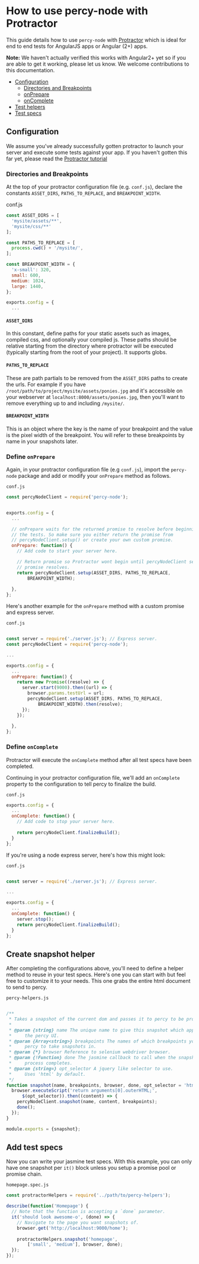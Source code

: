 # How to use percy-node with Protractor

This guide details how to use `percy-node` with [Protractor](http://www.protractortest.org/#/) which is ideal for end to end tests for AngularJS apps or Angular (2+) apps.

**Note:** We haven't actually verified this works with Angular2+ yet so if you are able to get it working, please let us know. We welcome contributions to this documentation.

- [Configuration](#config)
  - [Directories and Breakpoints](#constants)
  - [onPrepare](#onprepare)
  - [onComplete](#oncomplete)
- [Test helpers](#helpers)
- [Test specs](#specs)

## <a name="config"></a> Configuration

We assume you've already successfully gotten protractor to launch your server and execute some tests against your app. If you haven't gotten this far yet, please read the [Protractor tutorial](http://www.protractortest.org/#/tutorial)

### <a name="constants"></a> Directories and Breakpoints

At the top of your protractor configuration file (e.g. `conf.js`), declare the constants `ASSET_DIRS`, `PATHS_TO_REPLACE`, and `BREAKPOINT_WIDTH`.

conf.js
```javascript
const ASSET_DIRS = [
  'mysite/assets/**',
  'mysite/css/**'
];

const PATHS_TO_REPLACE = [
  process.cwd() + '/mysite/',
];

const BREAKPOINT_WIDTH = {
  'x-small': 320,
  small: 600,
  medium: 1024,
  large: 1440,
};

exports.config = {
  ...
```

#### `ASSET_DIRS`

In this constant, define paths for your static assets such as images, compiled 
css, and optionally your compiled js. These paths should be relative starting 
from the directory where protractor will be executed (typically starting from 
the root of your project). It supports globs.


#### `PATHS_TO_REPLACE`

These are path partials to be removed from the `ASSET_DIRS` paths to create the 
urls. For example if you have `/root/path/to/project/mysite/assets/ponies.jpg` 
and it's accessible on your webserver at `localhost:8000/assets/ponies.jpg`, 
then you'll want to remove everything up to and including `/mysite/`.

#### `BREAKPOINT_WIDTH`

This is an object where the key is the name of your breakpoint and the value is
the pixel width of the breakpoint. You will refer to these breakpoints by name
in your snapshots later.

### <a name="onprepare"></a>  Define `onPrepare`

Again, in your protractor configuration file (e.g `conf.js`), import the
`percy-node` package and add or modify your `onPrepare` method as follows.

`conf.js`

```javascript
const percyNodeClient = require('percy-node');


exports.config = {
  ...

  // onPrepare waits for the returned promise to resolve before beginning
  // the tests. So make sure you either return the promise from
  // percyNodeClient.setup() or create your own custom promise.
  onPrepare: function() {
    // Add code to start your server here.

    // Return promise so Protractor wont begin until percyNodeClient setup
    // promise resolves.
    return percyNodeClient.setup(ASSET_DIRS, PATHS_TO_REPLACE,
        BREAKPOINT_WIDTH);
  
  },
};
```


Here's another example for the `onPrepare` method with a custom promise and 
express server.

`conf.js`

```javascript

const server = require('./server.js'); // Express server.
const percyNodeClient = require('percy-node');

...

exports.config = {
  ...
  onPrepare: function() {
    return new Promise((resolve) => {      
      server.start(9000).then((url) => {
        browser.params.testUrl = url;
        percyNodeClient.setup(ASSET_DIRS, PATHS_TO_REPLACE,
            BREAKPOINT_WIDTH).then(resolve);
      });
    });
  
  },
};
```

### <a name="oncomplete"></a> Define `onComplete`

Protractor will execute the `onComplete` method after all test specs have been 
completed.

Continuing in your protractor configuration file, we'll add an `onComplete` 
property to the configuration to tell percy to finalize the build.



`conf.js`

```javascript
exports.config = {
  ...
  onComplete: function() {
    // Add code to stop your server here.
  
    return percyNodeClient.finalizeBuild();
  }
};
```

If you're using a node express server, here's how this might look:

`conf.js`

```javascript

const server = require('./server.js'); // Express server.

...

exports.config = {
  ...
  onComplete: function() {
    server.stop();
    return percyNodeClient.finalizeBuild();
  }
};
```

## <a name="helpers"></a> Create snapshot helper

After completing the configurations above, you'll need to define a helper method
to reuse in your test specs. Here's one you can start with but feel free to
customize it to your needs. This one grabs the entire html document to send to
percy.

`percy-helpers.js`

```javascript

/**
 * Takes a snapshot of the current dom and passes it to percy to be processed.
 *
 * @param {string} name The unique name to give this snapshot which appears in
 *     the percy UI.
 * @param {Array<string>} breakpoints The names of which breakpoints you want
 *     percy to take snapshots in.
 * @param {*} browser Reference to selenium webdriver browser.
 * @param {!Function} done The jasmine callback to call when the snapshot
 *     process completes.
 * @param {string=} opt_selector A jquery like selector to use.
 *     Uses 'html' by default.
 */
function snapshot(name, breakpoints, browser, done, opt_selector = 'html') {
  browser.executeScript('return arguments[0].outerHTML;',
      $(opt_selector)).then((content) => {
    percyNodeClient.snapshot(name, content, breakpoints);
    done();
  });
}

module.exports = {snapshot};
```


## <a name="specs"></a> Add test specs

Now you can write your jasmine test specs. With this example, you can only have one snapshot per `it()` block unless you setup a promise pool or promise chain.

`homepage.spec.js`

```javascript
const protractorHelpers = require('../path/to/percy-helpers');

describe(function('Homepage') {
  // Note that the function is accepting a `done` parameter.
  it('should look awesome-o', (done) => {
    // Navigate to the page you want snapshots of.
    browser.get('http://localhost:9000/home');
  
    protractorHelpers.snapshot('homepage',
        ['small', 'medium'], browser, done);
  });
});
```
